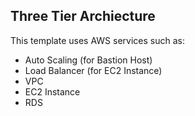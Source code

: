 ## Three Tier Archiecture
This template uses AWS services such as:
- Auto Scaling (for Bastion Host)
- Load Balancer (for EC2 Instance)
- VPC
- EC2 Instance
- RDS 